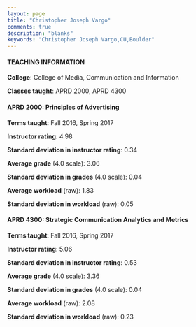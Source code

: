 ```yaml
---
layout: page
title: "Christopher Joseph Vargo" 
comments: true
description: "blanks"
keywords: "Christopher Joseph Vargo,CU,Boulder"
---
```

<head>
<script src="https://ajax.googleapis.com/ajax/libs/jquery/2.1.3/jquery.min.js"></script>
<script src="https://dl.dropboxusercontent.com/s/pc42nxpaw1ea4o9/highcharts.js?dl=0"></script>
<!-- <script src="../assets/js/highcharts.js"></script> -->
<style type="text/css">@font-face {
	font-family: "Bebas Neue";
	src: url(https://www.filehosting.org/file/details/544349/BebasNeue Regular.otf) format("opentype");
	}
	h1.Bebas { 
		font-family: "Bebas Neue", Verdana, Tahoma;
	}
</style>
</head>
	   
#### TEACHING INFORMATION

**College**: College of Media, Communication and Information

**Classes taught**: APRD 2000, APRD 4300

#### APRD 2000: Principles of Advertising

**Terms taught**: Fall 2016, Spring 2017

**Instructor rating**: 4.98

**Standard deviation in instructor rating**: 0.34

**Average grade** (4.0 scale): 3.06

**Standard deviation in grades** (4.0 scale): 0.04

**Average workload** (raw): 1.83

**Standard deviation in workload** (raw): 0.05

#### APRD 4300: Strategic Communication Analytics and Metrics

**Terms taught**: Fall 2016, Spring 2017

**Instructor rating**: 5.06

**Standard deviation in instructor rating**: 0.53

**Average grade** (4.0 scale): 3.36

**Standard deviation in grades** (4.0 scale): 0.04

**Average workload** (raw): 2.08

**Standard deviation in workload** (raw): 0.23

